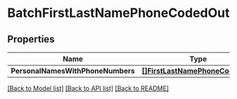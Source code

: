 # BatchFirstLastNamePhoneCodedOut

## Properties
Name | Type | Description | Notes
------------ | ------------- | ------------- | -------------
**PersonalNamesWithPhoneNumbers** | [**[]FirstLastNamePhoneCodedOut**](FirstLastNamePhoneCodedOut.md) |  | [optional] 

[[Back to Model list]](../README.md#documentation-for-models) [[Back to API list]](../README.md#documentation-for-api-endpoints) [[Back to README]](../README.md)



